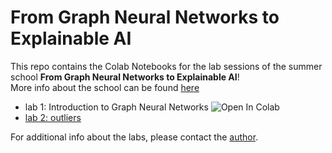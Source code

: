 # From Graph Neural Networks to Explainable AI

This repo contains the Colab Notebooks for the lab sessions of the summer school **From Graph Neural Networks to Explainable AI**!  
More info about the school can be found [here](https://indico.ph.liv.ac.uk/event/1332/)


- lab 1: Introduction to Graph Neural Networks ![Open In Colab](https://colab.research.google.com/github/alessiodevoto/gnns_xai_liverpool/blob/main/notebooks/A_Primer_on_Graph_Neural_Networks_(Liverpool).ipynb)
- [lab 2: outliers](https://colab.research.google.com/drive/1Y3lK3olnCtNtsxzYWsMbYsTjZ93eKZQg?usp=sharing)



For additional info about the labs, please contact the [author](https://alessiodevoto.github.io).



